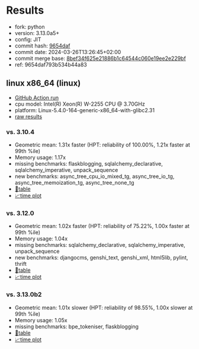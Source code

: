 # Results

- fork: python
- version: 3.13.0a5+
- config: JIT
- commit hash: [9654daf](https://github.com/python/cpython/commit/9654daf)
- commit date: 2024-03-26T13:26:45+02:00
- commit merge base: [8bef34f625e21886b1c64544c060e19ee2e229bf](https://github.com/python/cpython/commit/8bef34f625e21886b1c64544c060e19ee2e229bf)
- ref: 9654daf793b534b44a83

## linux x86_64 (linux)

- [GitHub Action run](https://github.com/faster-cpython/benchmarking/actions/runs/8738548223)
- cpu model: Intel(R) Xeon(R) W-2255 CPU @ 3.70GHz
- platform: Linux-5.4.0-164-generic-x86_64-with-glibc2.31
- [raw results](bm-20240326-linux-x86_64-python-9654daf793b534b44a83-3.13.0a5%2B-9654daf.json)

### vs. 3.10.4

- Geometric mean: 1.31x faster (HPT: reliability of 100.00%, 1.21x faster at 99th %ile)
- Memory usage: 1.17x
- missing benchmarks: flaskblogging, sqlalchemy_declarative, sqlalchemy_imperative, unpack_sequence
- new benchmarks: async_tree_cpu_io_mixed_tg, async_tree_io_tg, async_tree_memoization_tg, async_tree_none_tg
- [📄table](bm-20240326-linux-x86_64-python-9654daf793b534b44a83-3.13.0a5%2B-9654daf-vs-3.10.4.md)
- [📈time plot](bm-20240326-linux-x86_64-python-9654daf793b534b44a83-3.13.0a5%2B-9654daf-vs-3.10.4.svg)

### vs. 3.12.0

- Geometric mean: 1.02x faster (HPT: reliability of 75.22%, 1.00x faster at 99th %ile)
- Memory usage: 1.04x
- missing benchmarks: sqlalchemy_declarative, sqlalchemy_imperative, unpack_sequence
- new benchmarks: djangocms, genshi_text, genshi_xml, html5lib, pylint, thrift
- [📄table](bm-20240326-linux-x86_64-python-9654daf793b534b44a83-3.13.0a5%2B-9654daf-vs-3.12.0.md)
- [📈time plot](bm-20240326-linux-x86_64-python-9654daf793b534b44a83-3.13.0a5%2B-9654daf-vs-3.12.0.svg)

### vs. 3.13.0b2

- Geometric mean: 1.01x slower (HPT: reliability of 98.55%, 1.00x slower at 99th %ile)
- Memory usage: 1.05x
- missing benchmarks: bpe_tokeniser, flaskblogging
- [📄table](bm-20240326-linux-x86_64-python-9654daf793b534b44a83-3.13.0a5%2B-9654daf-vs-3.13.0b2.md)
- [📈time plot](bm-20240326-linux-x86_64-python-9654daf793b534b44a83-3.13.0a5%2B-9654daf-vs-3.13.0b2.svg)

